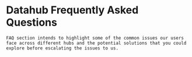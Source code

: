 # Datahub Frequently Asked Questions


```{note}
FAQ section intends to highlight some of the common issues our users face across different hubs and the potential solutions that you could explore before escalating the issues to us.

```